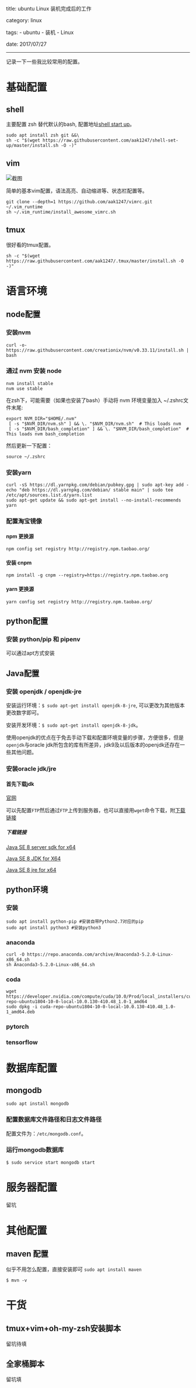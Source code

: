 title: ubuntu Linux 装机完成后的工作

category: linux

tags: 
    - ubuntu
    - 装机
    - Linux

date: 2017/07/27

---

记录一下一些我比较常用的配置。

<!--more-->

# 基础配置

## shell

主要配置 zsh 替代默认的bash, 配置地址[shell start up](https://github.com/aak1247/shell-set-up)。
```shell
sudo apt install zsh git &&\
sh -c "$(wget https://raw.githubusercontent.com/aak1247/shell-set-up/master/install.sh -O -)"
```

## vim

![截图](http://qiniu.cdn.hive-intel.com/aak1247/%E6%B7%B1%E5%BA%A6%E6%88%AA%E5%9B%BE_20180920140817.png)

简单的基本vim配置，语法高亮、自动缩进等、状态栏配置等。
```shell
git clone --depth=1 https://github.com/aak1247/vimrc.git ~/.vim_runtime
sh ~/.vim_runtime/install_awesome_vimrc.sh
```

## tmux

很好看的tmux配置。

```shell
sh -c "$(wget https://raw.githubusercontent.com/aak1247/.tmux/master/install.sh -O -)"
```


# 语言环境

## node配置

### 安装nvm

```shell
curl -o- https://raw.githubusercontent.com/creationix/nvm/v0.33.11/install.sh | bash
```

### 通过 nvm 安装 node

```shell
nvm install stable
nvm use stable
```

在zsh下，可能需要（如果也安装了bash）手动将 nvm 环境变量加入 ~/.zshrc文件末尾:

```bashrc
export NVM_DIR="$HOME/.nvm"
 [ -s "$NVM_DIR/nvm.sh" ] && \. "$NVM_DIR/nvm.sh"  # This loads nvm
 [ -s "$NVM_DIR/bash_completion" ] && \. "$NVM_DIR/bash_completion"  # This loads nvm bash_completion
```

然后更新一下配置：
```shell
source ~/.zshrc
````

### 安装yarn

```shell
curl -sS https://dl.yarnpkg.com/debian/pubkey.gpg | sudo apt-key add -
echo "deb https://dl.yarnpkg.com/debian/ stable main" | sudo tee /etc/apt/sources.list.d/yarn.list
sudo apt-get update && sudo apt-get install --no-install-recommends yarn
```

### 配置淘宝镜像

#### npm 更换源

```shell
npm config set registry http://registry.npm.taobao.org/
```

#### 安装 cnpm

```shell
npm install -g cnpm --registry=https://registry.npm.taobao.org
```

#### yarn 更换源

```shell
yarn config set registry http://registry.npm.taobao.org/
```

## python配置

### 安装 python/pip 和 pipenv

可以通过apt方式安装

## Java配置

### 安装 openjdk / openjdk-jre

安装运行环境：``$ sudo apt-get install openjdk-8-jre``, 可以更改为其他版本 更改数字即可。

安装开发环境：``$ sudo apt-get install openjdk-8-jdk``。

使用openjdk的优点在于免去手动下载和配置环境变量的步骤，方便很多，但是``openjdk``与oracle jdk所包含的库有所差异，jdk9及以后版本的openjdk还存在一些其他问题。

### 安装oracle jdk/jre

#### 首先下载jdk

[官网](http://www.oracle.com/technetwork/java/javase/downloads/index.html)

可以先配置``FTP``然后通过``FTP``上传到服务器，也可以直接用``wget``命令下载，附[下载链接](#下载链接)

##### 下载链接
[Java SE 8 server sdk for x64](http://download.oracle.com/otn-pub/java/jdk/8u144-b01/090f390dda5b47b9b721c7dfaa008135/server-jre-8u144-linux-x64.tar.gz)

[Java SE 8 JDK for X64](http://download.oracle.com/otn-pub/java/jdk/8u144-b01/090f390dda5b47b9b721c7dfaa008135/jdk-8u144-linux-x64.tar.gz)

[Java SE 8 jre for x64](http://download.oracle.com/otn-pub/java/jdk/8u144-b01/090f390dda5b47b9b721c7dfaa008135/jre-8u144-linux-x64.tar.gz)

## python环境

### 安装
```shell
sudo apt install python-pip #安装自带Python2.7对应的pip
sudo apt install python3 #安装python3
```

### anaconda

```shell
curl -O https://repo.anaconda.com/archive/Anaconda3-5.2.0-Linux-x86_64.sh
sh Anaconda3-5.2.0-Linux-x86_64.sh
```

### coda

```shell
wget https://developer.nvidia.com/compute/cuda/10.0/Prod/local_installers/cuda-repo-ubuntu1804-10-0-local-10.0.130-410.48_1.0-1_amd64
sudo dpkg -i cuda-repo-ubuntu1804-10-0-local-10.0.130-410.48_1.0-1_amd64.deb

```

### pytorch



### tensorflow



# 数据库配置

## mongodb 

``sudo apt install mongodb``

### 配置数据库文件路径和日志文件路径

配置文件为：``/etc/mongodb.conf``。

### 运行mongodb数据库

``$ sudo service start mongodb start``


# 服务器配置

留坑


# 其他配置

## maven 配置

似乎不用怎么配置，直接安装即可
``sudo apt install maven``

```shell
$ mvn -v
```

# 干货

## tmux+vim+oh-my-zsh安装脚本

留坑待填

## 全家桶脚本

留坑填
